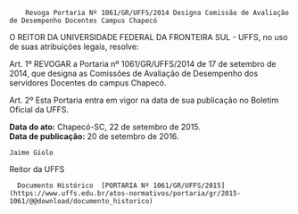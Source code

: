         Revoga Portaria Nº 1061/GR/UFFS/2014 Designa Comissão de Avaliação de Desempenho Docentes Campus Chapecó  

O REITOR DA UNIVERSIDADE FEDERAL DA FRONTEIRA SUL - UFFS, no uso de suas atribuições legais, resolve:

 Art. 1º REVOGAR a Portaria nº 1061/GR/UFFS/2014 de 17 de setembro de 2014, que designa as Comissões de Avaliação de Desempenho dos servidores Docentes do campus Chapecó.

 Art. 2º Esta Portaria entra em vigor na data de sua publicação no Boletim Oficial da UFFS.

   **Data do ato:** Chapecó-SC, 22 de setembro de 2015.   
 **Data de publicação:**  20 de setembro de 2016. 

    Jaime Giolo   
 Reitor da UFFS 

      Documento Histórico  [PORTARIA Nº 1061/GR/UFFS/2015](https://www.uffs.edu.br/atos-normativos/portaria/gr/2015-1061/@@download/documento_historico)     
      